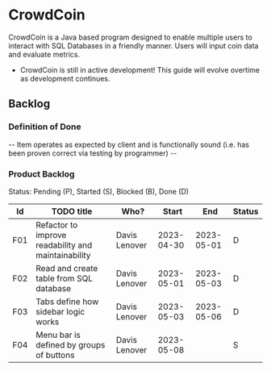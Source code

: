 # CrowdCoin
CrowdCoin is a Java based program designed to enable multiple users to interact with SQL Databases in a friendly manner. Users will input coin data and evaluate metrics.
- CrowdCoin is still in active development! This guide will evolve overtime as development continues.

## Backlog

### Definition of Done

-- Item operates as expected by client and is functionally sound (i.e. has been proven correct via testing by programmer) --

### Product Backlog
Status: Pending (P), Started (S), Blocked (B), Done (D)

| Id  | TODO title                                        | Who?               | Start      | End        | Status |
|:---:|---------------------------------------------------|--------------------|------------|------------|--------|
| F01 | Refactor to improve readability and maintainability | Davis Lenover      | 2023-04-30 | 2023-05-01 | D      |
| F02 | Read and create table from SQL database           | Davis Lenover      | 2023-05-01 | 2023-05-03 | D      |
| F03 | Tabs define how sidebar logic works               | Davis Lenover      | 2023-05-03 | 2023-05-06 | D      |
| F04 | Menu bar is defined by groups of buttons          | Davis Lenover      | 2023-05-08 |  | S      |
